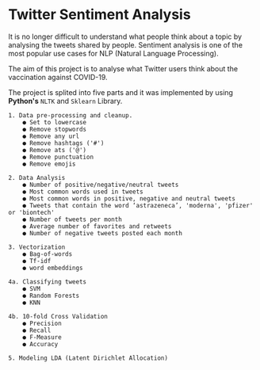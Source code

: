 # Twitter Sentiment Analysis


It is no longer difficult to understand what people think about a topic by analysing the tweets shared by people. Sentiment analysis is one of the most popular use cases for NLP (Natural Language Processing).</br>

The aim of this project is to analyse what Twitter users think about the vaccination against COVID-19.</br>


The project is splited into five parts and it was implemented by using <b>Python's</b> `NLTK` and `Sklearn` Library. </br>

``` 
1. Data pre-processing and cleanup.
    ● Set to lowercase
    ● Remove stopwords
    ● Remove any url
    ● Remove hashtags ('#')
    ● Remove ats ('@')
    ● Remove punctuation
    ● Remove emojis
```
```
2. Data Analysis
    ● Number of positive/negative/neutral tweets
    ● Most common words used in tweets
    ● Most common words in positive, negative and neutral tweets
    ● Tweets that contain the word ‘astrazeneca’, 'moderna', 'pfizer' or 'biontech'
    ● Number of tweets per month
    ● Average number of favorites and retweets
    ● Number of negative tweets posted each month
```
```
3. Vectorization 
    ● Bag-of-words
    ● Tf-idf
    ● word embeddings
```
```
4a. Classifying tweets 
    ● SVM
    ● Random Forests
    ● KNN

4b. 10-fold Cross Validation
    ● Precision 
    ● Recall 
    ● F-Measure
    ● Accuracy
```
```
5. Modeling LDA (Latent Dirichlet Allocation)
```
